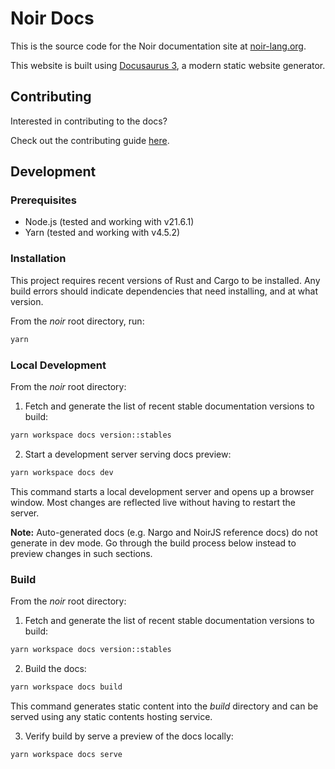 # Noir Docs

This is the source code for the Noir documentation site at [noir-lang.org](https://noir-lang.org).

This website is built using [Docusaurus 3](https://docusaurus.io/), a modern static website
generator.

## Contributing

Interested in contributing to the docs?

Check out the contributing guide [here](../CONTRIBUTING.md).

## Development

### Prerequisites

- Node.js (tested and working with v21.6.1)
- Yarn (tested and working with v4.5.2)

### Installation

This project requires recent versions of Rust and Cargo to be installed.
Any build errors should indicate dependencies that need installing, and at what version.

From the _noir_ root directory, run:

```sh
yarn
```

### Local Development

From the _noir_ root directory:

1. Fetch and generate the list of recent stable documentation versions to build:

```sh
yarn workspace docs version::stables
```

2. Start a development server serving docs preview:

```sh
yarn workspace docs dev
```

This command starts a local development server and opens up a browser window. Most changes are
reflected live without having to restart the server.

**Note:** Auto-generated docs (e.g. Nargo and NoirJS reference docs) do not generate in dev mode. Go through the build process below instead to preview changes in such sections.

### Build

From the _noir_ root directory:

1. Fetch and generate the list of recent stable documentation versions to build:

```sh
yarn workspace docs version::stables
```

2. Build the docs:

```sh
yarn workspace docs build
```

This command generates static content into the _build_ directory and can be served using any static
contents hosting service.

3. Verify build by serve a preview of the docs locally:

```sh
yarn workspace docs serve
```
